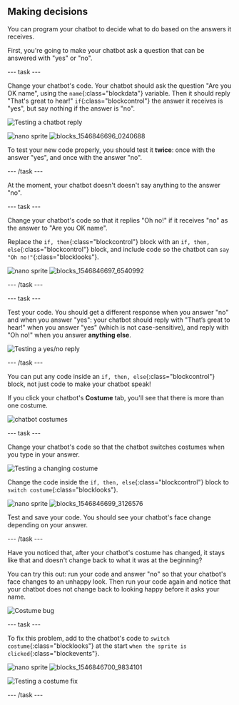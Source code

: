 ## Making decisions

You can program your chatbot to decide what to do based on the answers it receives.

First, you're going to make your chatbot ask a question that can be answered with "yes" or "no".

--- task ---

Change your chatbot's code. Your chatbot should ask the question "Are you OK name", using the `name`{:class="blockdata"} variable. Then it should reply "That's great to hear!" `if`{:class="blockcontrol"} the answer it receives is "yes", but say nothing if the answer is "no".

![Testing a chatbot reply](images/chatbot-if-test.png)

![nano sprite](images/nano-sprite.png)
![blocks_1546846696_0240688](images/blocks_1546846696_0240688.png)

To test your new code properly, you should test it __twice__: once with the answer "yes", and once with the answer "no".

--- /task ---

At the moment, your chatbot doesn't doesn't say anything to the answer "no".

--- task ---

Change your chatbot's code so that it replies "Oh no!" if it receives "no" as the answer to "Are you OK name".

Replace the `if, then`{:class="blockcontrol"} block with an `if, then, else`{:class="blockcontrol"} block, and include code so the chatbot can `say "Oh no!"`{:class="blocklooks"}.

![nano sprite](images/nano-sprite.png)
![blocks_1546846697_6540992](images/blocks_1546846697_6540992.png)

--- /task ---


--- task ---

Test your code. You should get a different response when you answer "no" and when you answer "yes": your chatbot should reply with "That’s great to hear!" when you answer "yes" (which is not case-sensitive), and reply with "Oh no!" when you answer **anything else**.

![Testing a yes/no reply](images/chatbot-if-else-test.png)

--- /task ---

You can put any code inside an `if, then, else`{:class="blockcontrol"} block, not just code to make your chatbot speak!

If you click your chatbot's **Costume** tab, you'll see that there is more than one costume.

![chatbot costumes](images/chatbot-costume-view.png)

--- task ---

Change your chatbot's code so that the chatbot switches costumes when you type in your answer.

![Testing a changing costume](images/chatbot-costume-test.png)

Change the code inside the `if, then, else`{:class="blockcontrol"} block to `switch costume`{:class="blocklooks"}.

![nano sprite](images/nano-sprite.png)
![blocks_1546846699_3126576](images/blocks_1546846699_3126576.png)

Test and save your code. You should see your chatbot's face change depending on your answer.


--- /task ---

Have you noticed that, after your chatbot's costume has changed, it stays like that and doesn't change back to what it was at the beginning? 

You can try this out: run your code and answer "no" so that your chatbot's face changes to an unhappy look. Then run your code again and notice that your chatbot does not change back to looking happy before it asks your name.

![Costume bug](images/chatbot-costume-bug-test.png)

--- task ---

To fix this problem, add to the chatbot's code to `switch costume`{:class="blocklooks"} at the start `when the sprite is clicked`{:class="blockevents"}.

![nano sprite](images/nano-sprite.png)
![blocks_1546846700_9834101](images/blocks_1546846700_9834101.png)

![Testing a costume fix](images/chatbot-costume-fix-test.png)

--- /task ---

